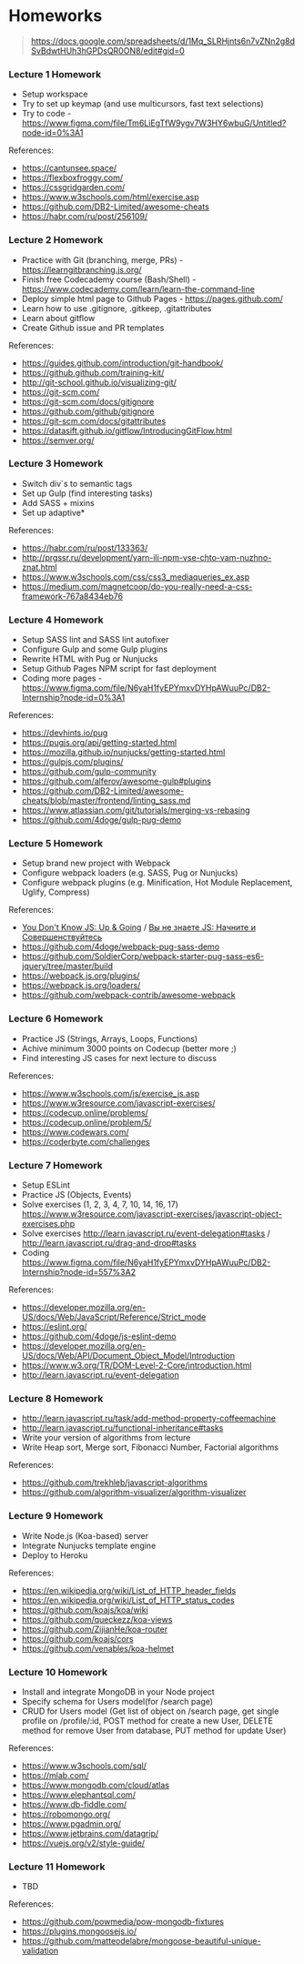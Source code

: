 # Homeworks

> https://docs.google.com/spreadsheets/d/1Mq_SLRHjnts6n7vZNn2g8dSvBdwtHUh3hGPDsQR0ON8/edit#gid=0

### Lecture 1 Homework

- Setup workspace
- Try to set up keymap (and use multicursors, fast text selections)
- Try to code - https://www.figma.com/file/Tm6LiEgTfW9ygv7W3HY6wbuG/Untitled?node-id=0%3A1

References:
- https://cantunsee.space/
- https://flexboxfroggy.com/
- https://cssgridgarden.com/
- https://www.w3schools.com/html/exercise.asp
- https://github.com/DB2-Limited/awesome-cheats
- https://habr.com/ru/post/256109/

### Lecture 2 Homework

- Practice with Git (branching, merge, PRs) - https://learngitbranching.js.org/
- Finish free Codecademy course (Bash/Shell) - https://www.codecademy.com/learn/learn-the-command-line
- Deploy simple html page to Github Pages - https://pages.github.com/
- Learn how to use .gitignore, .gitkeep, .gitattributes
- Learn about gitflow
- Create Github issue and PR templates

References:
- https://guides.github.com/introduction/git-handbook/
- https://github.github.com/training-kit/
- http://git-school.github.io/visualizing-git/
- https://git-scm.com/
- https://git-scm.com/docs/gitignore
- https://github.com/github/gitignore
- https://git-scm.com/docs/gitattributes
- https://datasift.github.io/gitflow/IntroducingGitFlow.html
- https://semver.org/

### Lecture 3 Homework

- Switch div`s to semantic tags
- Set up Gulp (find interesting tasks)
- Add SASS + mixins
- Set up adaptive*

References:
- https://habr.com/ru/post/133363/
- http://prgssr.ru/development/yarn-ili-npm-vse-chto-vam-nuzhno-znat.html
- https://www.w3schools.com/css/css3_mediaqueries_ex.asp
- https://medium.com/magnetcoop/do-you-really-need-a-css-framework-767a8434eb76

### Lecture 4 Homework

- Setup SASS lint and SASS lint autofixer
- Configure Gulp and some Gulp plugins
- Rewrite HTML with Pug or Nunjucks
- Setup Github Pages NPM script for fast deployment
- Coding more pages - https://www.figma.com/file/N6yaH1fyEPYmxvDYHpAWuuPc/DB2-Internship?node-id=0%3A1

References:
- https://devhints.io/pug
- https://pugjs.org/api/getting-started.html
- https://mozilla.github.io/nunjucks/getting-started.html
- https://gulpjs.com/plugins/
- https://github.com/gulp-community
- https://github.com/alferov/awesome-gulp#plugins
- https://github.com/DB2-Limited/awesome-cheats/blob/master/frontend/linting_sass.md
- https://www.atlassian.com/git/tutorials/merging-vs-rebasing
- https://github.com/4doge/gulp-pug-demo

### Lecture 5 Homework

- Setup brand new project with Webpack
- Configure webpack loaders (e.g. SASS, Pug or Nunjucks)
- Configure webpack plugins (e.g. Minification, Hot Module Replacement, Uglify, Compress)

References:
- [You Don't Know JS: Up & Going](https://github.com/getify/You-Dont-Know-JS/tree/master/up%20%26%20going) /
  [Вы не знаете JS: Начните и Совершенствуйтесь](https://github.com/azat-io/you-dont-know-js-ru/tree/master/up%20%26%20going)
- https://github.com/4doge/webpack-pug-sass-demo
- https://github.com/SoldierCorp/webpack-starter-pug-sass-es6-jquery/tree/master/build
- https://webpack.js.org/plugins/
- https://webpack.js.org/loaders/
- https://github.com/webpack-contrib/awesome-webpack

### Lecture 6 Homework

- Practice JS (Strings, Arrays, Loops, Functions)
- Achive minimum 3000 points on Codecup (better more ;)
- Find interesting JS cases for next lecture to discuss

References:
- https://www.w3schools.com/js/exercise_js.asp
- https://www.w3resource.com/javascript-exercises/
- https://codecup.online/problems/
- https://codecup.online/problem/5/ 
- https://www.codewars.com/
- https://coderbyte.com/challenges

### Lecture 7 Homework

- Setup ESLint
- Practice JS (Objects, Events)
- Solve exercises (1, 2, 3, 4, 7, 10, 14, 16, 17) https://www.w3resource.com/javascript-exercises/javascript-object-exercises.php
- Solve exercises http://learn.javascript.ru/event-delegation#tasks / http://learn.javascript.ru/drag-and-drop#tasks 
- Coding https://www.figma.com/file/N6yaH1fyEPYmxvDYHpAWuuPc/DB2-Internship?node-id=557%3A2

References:
- https://developer.mozilla.org/en-US/docs/Web/JavaScript/Reference/Strict_mode
- https://eslint.org/
- https://github.com/4doge/js-eslint-demo
- https://developer.mozilla.org/en-US/docs/Web/API/Document_Object_Model/Introduction
- https://www.w3.org/TR/DOM-Level-2-Core/introduction.html
- http://learn.javascript.ru/event-delegation

### Lecture 8 Homework

- http://learn.javascript.ru/task/add-method-property-coffeemachine
- http://learn.javascript.ru/functional-inheritance#tasks
- Write your version of algorithms from lecture
- Write Heap sort, Merge sort, Fibonacci Number, Factorial algorithms

References:
- https://github.com/trekhleb/javascript-algorithms
- https://github.com/algorithm-visualizer/algorithm-visualizer

### Lecture 9 Homework

- Write Node.js (Koa-based) server
- Integrate Nunjucks template engine
- Deploy to Heroku

References:
- https://en.wikipedia.org/wiki/List_of_HTTP_header_fields
- https://en.wikipedia.org/wiki/List_of_HTTP_status_codes
- https://github.com/koajs/koa/wiki
- https://github.com/queckezz/koa-views
- https://github.com/ZijianHe/koa-router
- https://github.com/koajs/cors
- https://github.com/venables/koa-helmet

### Lecture 10 Homework

- Install and integrate MongoDB in your Node project
- Specify schema for Users model(for /search page)
- CRUD for Users model (Get list of object on /search page, get single profile on /profile/:id, POST method for create a new User, DELETE method for remove User from database, PUT method for update User)

References:
- https://www.w3schools.com/sql/
- https://mlab.com/
- https://www.mongodb.com/cloud/atlas
- https://www.elephantsql.com/
- https://www.db-fiddle.com/
- https://robomongo.org/
- https://www.pgadmin.org/
- https://www.jetbrains.com/datagrip/
- https://vuejs.org/v2/style-guide/

### Lecture 11 Homework

- TBD

References:
- https://github.com/powmedia/pow-mongodb-fixtures
- https://plugins.mongoosejs.io/
- https://github.com/matteodelabre/mongoose-beautiful-unique-validation

